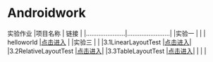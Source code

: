 # Androidwork
实验作业
|项目名称              |           链接         |
|......................|........................|
|实验一                 |                       |
| helloworld            |[点击进入](https://github.com/rushhito/newworld) |
|实验三                 |                       |
|3.1LinearLayoutTest    |[点击进入](https://github.com/rushhito/Androidwork/tree/master/lab3_LayoutTest/LinearLayoutTest)|
|3.2RelativeLayoutTest  |[点击进入](https://github.com/rushhito/Androidwork/tree/master/lab3_LayoutTest/RelativeLayoutTest)|
|3.3TableLayoutTest     |[点击进入](https://github.com/rushhito/Androidwork/tree/master/lab3_LayoutTest/TableLayoutTest)|
|                       |                                                                                               |
